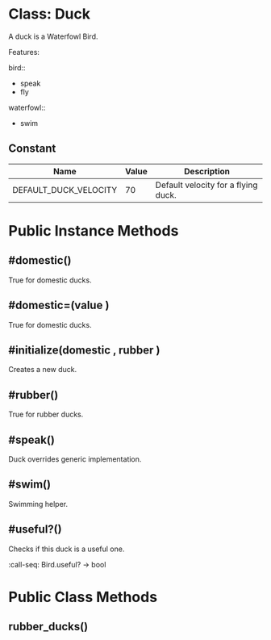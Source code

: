 # Class: Duck
A duck is a Waterfowl Bird.

Features:

 bird::

   * speak
   * fly

 waterfowl::

   * swim

## Constant
| Name | Value | Description |
| ---- | ---- | ----------- |
|DEFAULT_DUCK_VELOCITY | 70 | Default velocity for a flying duck.

# Public Instance Methods
## #domestic()
True for domestic ducks.
## #domestic=(value )
True for domestic ducks.
## #initialize(domestic , rubber )
Creates a new duck.
## #rubber()
True for rubber ducks.
## #speak()
Duck overrides generic implementation.
## #swim()
Swimming helper.
## #useful?()
Checks if this duck is a useful one.

:call-seq:
  Bird.useful? -> bool

# Public Class Methods
## rubber_ducks()
